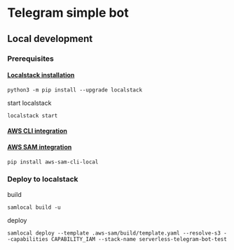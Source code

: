 # Telegram simple bot

## Local development

### Prerequisites

#### [Localstack installation](https://docs.localstack.cloud/getting-started/installation/)

```
python3 -m pip install --upgrade localstack
```

start localstack
```
localstack start
```

#### [AWS CLI integration](https://docs.localstack.cloud/user-guide/integrations/aws-cli/)

#### [AWS SAM integration](https://docs.localstack.cloud/user-guide/integrations/aws-sam/)

```
pip install aws-sam-cli-local
```

### Deploy to localstack

build
```
samlocal build -u
```

deploy
```
samlocal deploy --template .aws-sam/build/template.yaml --resolve-s3 --capabilities CAPABILITY_IAM --stack-name serverless-telegram-bot-test
```